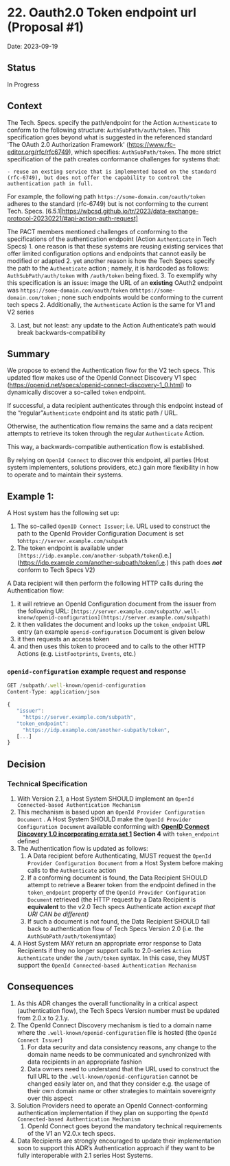 # 22. Oauth2.0 Token endpoint url (Proposal #1)

Date: 2023-09-19

## Status

In Progress

## Context

The Tech. Specs. specify the path/endpoint for the Action `Authenticate` to conform to the following structure: `AuthSubPath/auth/token`. This specification goes beyond what is suggested in the referenced standard 'The OAuth 2.0 Authorization Framework' (https://www.rfc-editor.org/rfc/rfc6749), which specifies: `AuthSubPath/token`. The more strict specification of the path creates conformance challenges for systems that:
    
    - reuse an exsting service that is implemented based on the standard (rfc-6749), but does not offer the capability to control the authentication path in full.
    
For example, the following path `https://some-domain.com/oauth/token` adheres to the standard (rfc-6749) but is not conforming to the current Tech. Specs. [6.5.1|https://wbcsd.github.io/tr/2023/data-exchange-protocol-20230221/#api-action-auth-request]


The
PACT members mentioned challenges of conforming to the specifications of the authentication endpoint (Action `Authenticate` in Tech Specs)
    1. one reason is that these systems are reusing existing services that offer limited configuration options and endpoints that cannot easily be modified or adapted
    2. yet another reason is how the Tech Specs specify the path to the `Authenticate` action ; namely, it is hardcoded as follows: `AuthSubPath/auth/token` with `/auth/token` being fixed.
    3. To exemplify why this specification is an issue: image the URL of an ********existing******** OAuth2 endpoint was `https://some-domain.com/oauth/token` or`https://some-domain.com/token` ; none such endpoints would be conforming to the current tech specs
2. Additionally, the `Authenticate` Action is the same for V1 and V2 series

3. Last, but not least: any update to the Action Authenticate’s path would break backwards-compatibility

## Summary

We propose to extend the Authentication flow for the V2 tech specs. This updated flow makes use of the OpenId Connect Discovery V1 spec (https://openid.net/specs/openid-connect-discovery-1_0.html) to dynamically discover a so-called `token` endpoint. 

If successful, a data recipient authenticates through this endpoint instead of the “regular”`Authenticate` endpoint and its static path / URL.

Otherwise, the authentication flow remains the same and a data recipent attempts to retrieve its token through the regular `Authenticate` Action.

This way, a backwards-compatible authentication flow is established. 

By relying on `OpenId Connect` to discover this endpoint, all parties (Host system implementers, solutions providers, etc.) gain more flexibility in how to operate and to maintain their systems.

## Example 1:

A Host system has the following set up:

1. The so-called `OpenID Connect Issuer`; i.e. URL used to construct the path to the OpenId Provider Configuration Document is set to`https://server.example.com/subpath`
2. The token endpoint is available under `[https://idp.example.com/another-subpath/token`(i.e.](https://idp.example.com/another-subpath/token(i.e.) this path does ***not*** conform to Tech Specs V2)

A Data recipient will then perform the following HTTP calls during the Authentication flow:

1. it will retrieve an OpenId Configuration document from the issuer from the following URL:  `[https://server.example.com/subpath/.well-knonw/openid-configuration](https://server.example.com/subpath)` 
2. it then validates the document and looks up the `token_endpoint` URL entry (an example `openid-configuration` Document is given below
3. it then requests an access token 
4. and then uses this token to proceed and to calls to the other HTTP Actions (e.g. `ListFootprints`, `Events`, etc.)

### `openid-configuration` example request and response

```javascript
GET /subpath/.well-known/openid-configuration
Content-Type: application/json

{
   "issuer":
     "https://server.example.com/subpath",
   "token_endpoint":
     "https://idp.example.com/another-subpath/token",
   [...]
}
```

## Decision

### Technical Specification

1. With Version 2.1, a Host System SHOULD implement an `OpenId Connected-based Authentication Mechanism`
2. This mechanism is based upon an `OpenId Provider Configuration Document` . A Host System SHOULD make the  `OpenId Provider Configuration Document` available conforming with **[OpenID Connect Discovery 1.0 incorporating errata set 1](https://openid.net/specs/openid-connect-discovery-1_0.html) Section 4** with `token_endpoint` defined
3. The Authentication flow is updated as follows:
    1. A Data recipient before Authenticating, MUST request the `OpenId Provider Configuration Document` from a Host System before making calls to the `Authenticate` action
    2. If a conforming document is found, the Data Recipient SHOULD attempt to retrieve a Bearer token from the endpoint defined in the `token_endpoint` property of the `OpenId Provider Configuration Document` retrieved (the HTTP request by a Data Recipient is **equivalent** to the v2.0 Tech specs Authenticate action *except that URI CAN be different)*
    3. If such a document is not found, the Data Recipient SHOULD fall back to  authentication flow of Tech Specs Version 2.0 (i.e.  the `AuthSubPath/auth/token`syntax)
4. A Host System MAY return an appropriate error response to Data Recipients if they no longer support calls to 2.0-series `Action Authenticate` under the `/auth/token` syntax. In this case, they MUST support the `OpenId Connected-based Authentication Mechanism`

## Consequences

1. As this ADR changes the overall functionality in a critical aspect (authentication flow),  the Tech Specs Version number must be updated from 2.0.x to 2.1.y.
2. The OpenId Connect Discovery mechanism is tied to a domain name where the `.well-known/openid-configuration` file is hosted (the `OpenId Connect Issuer`)
    1. For data security and data consistency reasons, any change to the domain name needs to be communicated and synchronized with data recipients in an appropriate fashion
    2. Data owners need to understand that the URL used to construct the full URL to the `.well-known/openid-configuration` cannot be changed easily later on, and that they consider e.g. the usage of their own domain name or other strategies to maintain sovereignty over this aspect
3. Solution Providers need to operate an OpenId Connect-conforming authentication implementation if they plan on supporting the `OpenId Connected-based Authentication Mechanism`
    1. OpenId Connect goes beyond the mandatory technical requirements of the V1 an V2.0.x tech specs. 
4. Data Recipients are strongly encouraged to update their implementation soon to support this ADR’s Authentication approach if they want to be fully interoperable with 2.1 series Host Systems.
